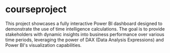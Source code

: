 # courseproject
This project showcases a fully interactive Power BI dashboard designed to demonstrate the use of time intelligence calculations. The goal is to provide stakeholders with dynamic insights into business performance over various time periods, leveraging the power of DAX (Data Analysis Expressions) and Power BI's visualization capabilities.
